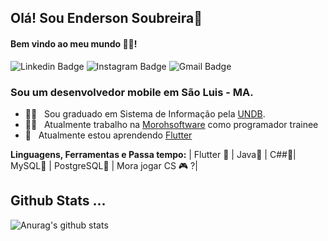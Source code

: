 ## Olá! Sou Enderson Soubreira👋
#### Bem vindo ao meu mundo 🧑‍💻!

 ![Linkedin Badge](https://img.shields.io/badge/-LinkedIn-blue?style=flat-square&logo=Linkedin&logoColor=white&link=https://www.linkedin.com/in/enderson-soubreira-b9762a186/) ![Instagram Badge](https://img.shields.io/badge/-Instagram-violet?style=flat-square&logo=Instagram&logoColor=white&link=https://instagram.com/endersonserra?igshid=1o9uhlz6bqs4s)
![Gmail Badge](https://img.shields.io/badge/-eendersonserra@gmail.com-6633cc?style=flat-square&logo=Gmail&logoColor=white&link=eendersonserra@gmail.com)

### Sou um desenvolvedor mobile em São Luis - MA.

- 👨‍🎓  &nbsp; Sou graduado em Sistema de Informação pela [UNDB](https://www.undb.edu.br/).
- 👨‍💻 &nbsp; Atualmente trabalho na [Morohsoftware](http://morohsoftware.com.br/) como programador trainee
- 📖 &nbsp; Atualmente estou aprendendo [Flutter]()

**Linguagens, Ferramentas e Passa tempo:**
 | Flutter 💙 | Java🧡 | C##💜| MySQL💜 | PostgreSQL💜 | Mora jogar CS 🎮 ?|


## Github Stats ...
![Anurag's github stats](https://github-readme-stats.vercel.app/api?username=EndersonSS&count_private=true&show_icons=true&theme=onedark)
